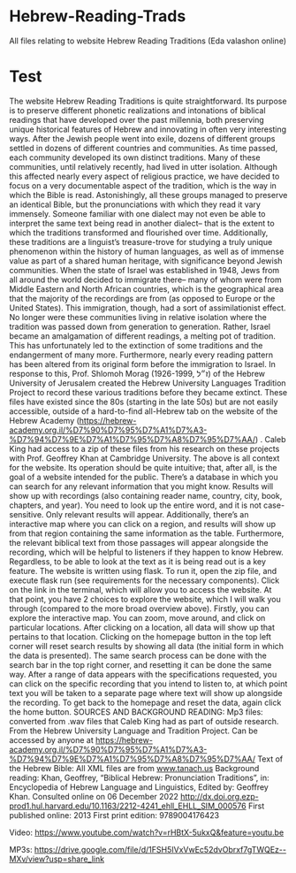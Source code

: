 # Hebrew-Reading-Trads
All files relating to website Hebrew Reading Traditions (Eda valashon online)

# Test


The website Hebrew Reading Traditions is quite straightforward. Its purpose is to preserve different phonetic realizations and intonations of biblical readings that have developed over the past millennia, both preserving unique historical features of Hebrew and innovating in often very interesting ways. After the Jewish people went into exile, dozens of different groups settled in dozens of different countries and communities. As time passed, each community developed its own distinct traditions. Many of these communities, until relatively recently, had lived in utter isolation. Although this affected nearly every aspect of religious practice, we have decided to focus on a very documentable aspect of the tradition, which is the way in which the Bible is read. Astonishingly, all these groups managed to preserve an identical Bible, but the pronunciations with which they read it vary immensely. Someone familiar with one dialect may not even be able to interpret the same text being read in another dialect– that is the extent to which the traditions transformed and flourished over time.
Additionally, these traditions are a linguist’s treasure-trove for studying a truly unique phenomenon within the history of human languages, as well as of immense value as part of a shared human heritage, with significance beyond Jewish communities.
When the state of Israel was established in 1948, Jews from all around the world decided to immigrate there– many of whom were from Middle Eastern and North African countries, which is the geographical area that the majority of the recordings are from (as opposed to Europe or the United States). This immigration, though, had a sort of assimilationist effect. No longer were these communities living in relative isolation where the tradition was passed down from generation to generation. Rather, Israel became an amalgamation of different readings, a melting pot of tradition. This has unfortunately led to the extinction of some traditions and the endangerment of many more. Furthermore, nearly every reading pattern has been altered from its original form before the immigration to Israel. In response to this, Prof. Shlomoh Morag (1926-1999, ז״ל) of the Hebrew University of Jerusalem created the Hebrew University Languages Tradition Project to record these various traditions before they became extinct. These files have existed since the 80s (starting in the late 50s) but are not easily accessible, outside of a hard-to-find all-Hebrew tab on the website of the Hebrew Academy (https://hebrew-academy.org.il/%D7%90%D7%95%D7%A1%D7%A3-%D7%94%D7%9E%D7%A1%D7%95%D7%A8%D7%95%D7%AA/) . Caleb King had access to a zip of these files from his research on these projects with Prof. Geoffrey Khan at Cambridge University.
The above is all context for the website. Its operation should be quite intuitive; that, after all, is the goal of a website intended for the public. There’s a database in which you can search for any relevant information that you might know. Results will show up with recordings (also containing reader name, country, city, book, chapters, and year). You need to look up the entire word, and it is not case-sensitive. Only relevant results will appear. Additionally, there’s an interactive map where you can click on a region, and results will show up from that region containing the same information as the table. Furthermore, the relevant biblical text from those passages will appear alongside the recording, which will be helpful to listeners if they happen to know Hebrew. Regardless, to be able to look at the text as it is being read out is a key feature.
The website is written using flask. To run it, open the zip file, and execute flask run (see requirements for the necessary components). Click on the link in the terminal, which will allow you to access the website. At that point, you have 2 choices to explore the website, which I will walk you through (compared to the more broad overview above). Firstly, you can explore the interactive map. You can zoom, move around, and click on particular locations. After clicking on a location, all data will show up that pertains to that location. Clicking on the homepage button in the top left corner will reset search results by showing all data (the initial form in which the data is presented). The same search process can be done with the search bar in the top right corner, and resetting it can be done the same way. After a range of data appears with the specifications requested, you can click on the specific recording that you intend to listen to, at which point text you will be taken to a separate page where text will show up alongside the recording. To get back to the homepage and reset the data, again click the home button.
SOURCES AND BACKGROUND READING:
Mp3 files: converted from .wav files that Caleb King had as part of outside research. From the Hebrew University Language and Tradition Project. Can be accessed by anyone at https://hebrew-academy.org.il/%D7%90%D7%95%D7%A1%D7%A3-%D7%94%D7%9E%D7%A1%D7%95%D7%A8%D7%95%D7%AA/
Text of the Hebrew Bible: All XML files are from www.tanach.us
Background reading:
Khan, Geoffrey, “Biblical Hebrew: Pronunciation Traditions”, in: Encyclopedia of Hebrew Language and Linguistics, Edited by: Geoffrey Khan. Consulted online on 06 December 2022 <http://dx.doi.org.ezp-prod1.hul.harvard.edu/10.1163/2212-4241_ehll_EHLL_SIM_000576>
First published online: 2013
First print edition: 9789004176423

Video: https://www.youtube.com/watch?v=rHBtX-5ukxQ&feature=youtu.be

MP3s: https://drive.google.com/file/d/1FSH5IVxVwEc52dvObrxf7gTWQEz--MXv/view?usp=share_link